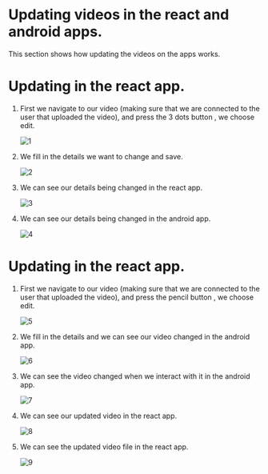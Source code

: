 # Updating videos in the react and android apps.
This section shows how updating the videos on the apps works.

# Updating in the react app.

1. First we navigate to our video (making sure that we are connected to the user that uploaded the video), and press the 3 dots button , we choose edit.  

   ![1](../pics/42.jpg)

2. We fill in the details we want to change and save.  

   ![2](../pics/43.jpg)

3. We can see our details being changed in the react app.

   ![3](../pics/44.jpg)

4. We can see our details being changed in the android app.

   ![4](../pics/48.jpg)

# Updating in the react app.

1. First we navigate to our video (making sure that we are connected to the user that uploaded the video), and press the pencil button , we choose edit.  

   ![5](../pics/45.jpg)

2. We fill in the details and we can see our video changed in the android app.  

   ![6](../pics/46.jpg)

3. We can see the video changed when we interact with it in the android app.

   ![7](../pics/47.jpg)

4. We can see our updated video in the react app.

   ![8](../pics/40.jpg)

4. We can see the updated video file in the react app.

   ![9](../pics/41.jpg)